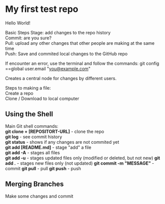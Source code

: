# My first test repo

Hello World!


Basic Steps
Stage: add changes to the repo history  
Commit: are you sure?  
Pull: upload any other changes that other people are making at the same time  
Push: Save and commited local changes to the GitHub repo  

If encounter an error, use the terminal and follow the commands: git config ==global user.email "you@example.com"  

Creates a central node for changes by different users.  

Steps to making a file:  
Create a repo  
Clone / Download to local computer


## Using the Shell  
Main Git shell commands:  
**git clone + [REPOSITORT-URL]** - clone the repo  
**git log** - see commit history  
**git status** - shows if any changes are not commited yet  
**git add [README.md]** - stage "add" a file  
**git add -A** - stages all files  
**git add -u** - stages updated files only (modified or deleted, but not new)
**git add .** - stages new files only (not updated)
**git commit -m "MESSAGE"** - commit
**git pull** - pull
**git push** - push

## Merging Branches
Make some changes and commit